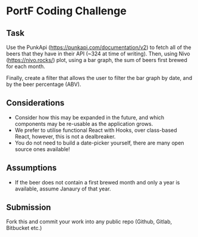 # PortF Coding Challenge

## Task

Use the PunkApi (https://punkapi.com/documentation/v2) to fetch all of the beers that they have in their API (~324 at time of writing). Then, using Nivo (https://nivo.rocks/) plot, using a bar graph, the sum of beers first brewed for each month. 

Finally, create a filter that allows the user to filter the bar graph by date, and by the beer percentage (ABV).

## Considerations

- Consider how this may be expanded in the future, and which components may be re-usable as the application grows.
- We prefer to utilise functional React with Hooks, over class-based React, however, this is not a dealbreaker.
- You do not need to build a date-picker yourself, there are many open source ones available!

## Assumptions

- If the beer does not contain a first brewed month and only a year is available, assume Janaury of that year.

## Submission

Fork this and commit your work into any public repo (Github, Gitlab, Bitbucket etc.)
